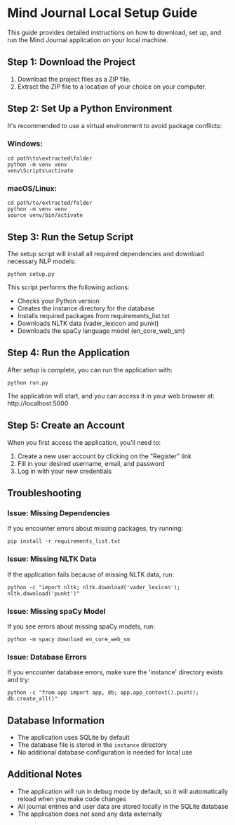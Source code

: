# Mind Journal Local Setup Guide

This guide provides detailed instructions on how to download, set up, and run the Mind Journal application on your local machine.

## Step 1: Download the Project

1. Download the project files as a ZIP file.
2. Extract the ZIP file to a location of your choice on your computer.

## Step 2: Set Up a Python Environment

It's recommended to use a virtual environment to avoid package conflicts:

### Windows:
```
cd path\to\extracted\folder
python -m venv venv
venv\Scripts\activate
```

### macOS/Linux:
```
cd path/to/extracted/folder
python -m venv venv
source venv/bin/activate
```

## Step 3: Run the Setup Script

The setup script will install all required dependencies and download necessary NLP models:

```
python setup.py
```

This script performs the following actions:
- Checks your Python version
- Creates the instance directory for the database
- Installs required packages from requirements_list.txt
- Downloads NLTK data (vader_lexicon and punkt)
- Downloads the spaCy language model (en_core_web_sm)

## Step 4: Run the Application

After setup is complete, you can run the application with:

```
python run.py
```

The application will start, and you can access it in your web browser at: http://localhost:5000

## Step 5: Create an Account

When you first access the application, you'll need to:

1. Create a new user account by clicking on the "Register" link
2. Fill in your desired username, email, and password
3. Log in with your new credentials

## Troubleshooting

### Issue: Missing Dependencies
If you encounter errors about missing packages, try running:
```
pip install -r requirements_list.txt
```

### Issue: Missing NLTK Data
If the application fails because of missing NLTK data, run:
```
python -c "import nltk; nltk.download('vader_lexicon'); nltk.download('punkt')"
```

### Issue: Missing spaCy Model
If you see errors about missing spaCy models, run:
```
python -m spacy download en_core_web_sm
```

### Issue: Database Errors
If you encounter database errors, make sure the 'instance' directory exists and try:
```
python -c "from app import app, db; app.app_context().push(); db.create_all()"
```

## Database Information

- The application uses SQLite by default
- The database file is stored in the `instance` directory
- No additional database configuration is needed for local use

## Additional Notes

- The application will run in debug mode by default, so it will automatically reload when you make code changes
- All journal entries and user data are stored locally in the SQLite database
- The application does not send any data externally